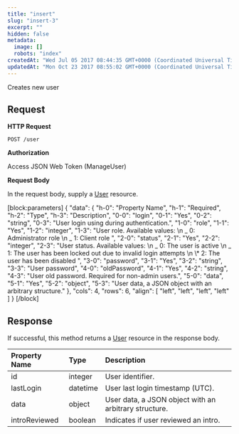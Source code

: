 ```yaml
---
title: "insert"
slug: "insert-3"
excerpt: ""
hidden: false
metadata: 
  image: []
  robots: "index"
createdAt: "Wed Jul 05 2017 08:44:35 GMT+0000 (Coordinated Universal Time)"
updatedAt: "Mon Oct 23 2017 08:55:02 GMT+0000 (Coordinated Universal Time)"
---
```

Creates new user

## Request

**HTTP Request**

```text
POST /user
```

**Authorization**

Access JSON Web Token (ManageUser)

**Request Body**

In the request body, supply a [User](doc:user) resource.

[block:parameters]
{
  "data": {
    "h-0": "Property Name",
    "h-1": "Required",
    "h-2": "Type",
    "h-3": "Description",
    "0-0": "login",
    "0-1": "Yes",
    "0-2": "string",
    "0-3": "User login using during authentication.",
    "1-0": "role",
    "1-1": "Yes",
    "1-2": "integer",
    "1-3": "User role. Available values:  \n  _ 0: Administrator role  \n  _ 1: Client role ",
    "2-0": "status",
    "2-1": "Yes",
    "2-2": "integer",
    "2-3": "User status. Available values:  \n  _ 0: The user is active  \n  _ 1: The user has been locked out due to invalid login attempts  \n  \\* 2: The user has been disabled ",
    "3-0": "password",
    "3-1": "Yes",
    "3-2": "string",
    "3-3": "User password",
    "4-0": "oldPassword",
    "4-1": "Yes",
    "4-2": "string",
    "4-3": "User old password. Required for non-admin users.",
    "5-0": "data",
    "5-1": "Yes",
    "5-2": "object",
    "5-3": "User data, a JSON object with an arbitrary structure."
  },
  "cols": 4,
  "rows": 6,
  "align": [
    "left",
    "left",
    "left",
    "left"
  ]
}
[/block]


## Response

If successful, this method returns a [User](doc:user) resource in the response body.

| Property Name | Type     | Description                                           |
| :------------ | :------- | :---------------------------------------------------- |
| id            | integer  | User identifier.                                      |
| lastLogin     | datetime | User last login timestamp (UTC).                      |
| data          | object   | User data, a JSON object with an arbitrary structure. |
| introReviewed | boolean  | Indicates if user reviewed an intro.                  |
